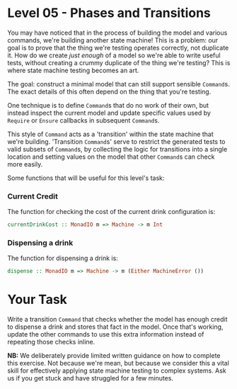 # Level 05 - Phases and Transitions

You may have noticed that in the process of building the model and
various commands, we're building another state machine! This is a
problem: our goal is to prove that the thing we're testing operates
correctly, not duplicate it. How do we create _just enough_ of a model
so we're able to write useful tests, without creating a crummy
duplicate of the thing we're testing? This is where state machine
testing becomes an art.

The goal: construct a minimal model that can still support sensible
`Command`s. The exact details of this often depend on the thing that
you're testing.

One technique is to define `Command`s that do no work of their own,
but instead inspect the current model and update specific values used
by `Require` or `Ensure` callbacks in subsequent `Command`s.

This style of `Command` acts as a 'transition' within the state
machine that we're building. 'Transition `Command`s' serve to
restrict the generated tests to valid subsets of `Command`s, by
collecting the logic for transitions into a single location and
setting values on the model that other `Command`s can check more
easily.

Some functions that will be useful for this level's task:

### Current Credit

The function for checking the cost of the current drink configuration is:

```haskell
currentDrinkCost :: MonadIO m => Machine -> m Int
```

### Dispensing a drink

The function for dispensing a drink is:

```haskell
dispense :: MonadIO m => Machine -> m (Either MachineError ())
```

# Your Task

Write a transition `Command` that checks whether the model has enough
credit to dispense a drink and stores that fact in the model. Once
that's working, update the other commands to use this extra
information instead of repeating those checks inline.

**NB:** We deliberately provide limited written guidance on how to
complete this exercise. Not because we're mean, but because we
consider this a vital skill for effectively applying state machine
testing to complex systems. Ask us if you get stuck and have struggled
for a few minutes.
